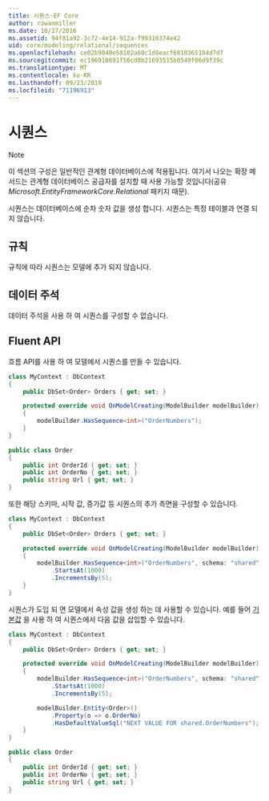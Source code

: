 ```yaml
---
title: 시퀀스-EF Core
author: rowanmiller
ms.date: 10/27/2016
ms.assetid: 94f81a92-3c72-4e14-912a-f99310374e42
uid: core/modeling/relational/sequences
ms.openlocfilehash: ce02b9840e58102a60c1d8eacf6810365104d7d7
ms.sourcegitcommit: ec196918691f50cd0b21693515b0549f06d9f39c
ms.translationtype: MT
ms.contentlocale: ko-KR
ms.lasthandoff: 09/23/2019
ms.locfileid: "71196913"
---
```

# <a name="sequences"></a>시퀀스

> [!NOTE]  
> 이 섹션의 구성은 일반적인 관계형 데이터베이스에 적용됩니다. 여기서 나오는 확장 메서드는 관계형 데이터베이스 공급자를 설치할 때 사용 가능할 것입니다(공유 *Microsoft.EntityFrameworkCore.Relational* 패키지 때문).

시퀀스는 데이터베이스에 순차 숫자 값을 생성 합니다. 시퀀스는 특정 테이블과 연결 되지 않습니다.

## <a name="conventions"></a>규칙

규칙에 따라 시퀀스는 모델에 추가 되지 않습니다.

## <a name="data-annotations"></a>데이터 주석

데이터 주석을 사용 하 여 시퀀스를 구성할 수 없습니다.

## <a name="fluent-api"></a>Fluent API

흐름 API를 사용 하 여 모델에서 시퀀스를 만들 수 있습니다.

<!-- [!code-csharp[Main](samples/core/relational/Modeling/FluentAPI/Relational/Sequence.cs?highlight=7)] -->
``` csharp
class MyContext : DbContext
{
    public DbSet<Order> Orders { get; set; }

    protected override void OnModelCreating(ModelBuilder modelBuilder)
    {
        modelBuilder.HasSequence<int>("OrderNumbers");
    }
}

public class Order
{
    public int OrderId { get; set; }
    public int OrderNo { get; set; }
    public string Url { get; set; }
}
```

또한 해당 스키마, 시작 값, 증가값 등 시퀀스의 추가 측면을 구성할 수 있습니다.

<!-- [!code-csharp[Main](samples/core/relational/Modeling/FluentAPI/Relational/SequenceConfigured.cs?highlight=7,8,9)] -->
``` csharp
class MyContext : DbContext
{
    public DbSet<Order> Orders { get; set; }

    protected override void OnModelCreating(ModelBuilder modelBuilder)
    {
        modelBuilder.HasSequence<int>("OrderNumbers", schema: "shared")
            .StartsAt(1000)
            .IncrementsBy(5);
    }
}
```

시퀀스가 도입 되 면 모델에서 속성 값을 생성 하는 데 사용할 수 있습니다. 예를 들어 [기본값](default-values.md) 을 사용 하 여 시퀀스에서 다음 값을 삽입할 수 있습니다.

<!-- [!code-csharp[Main](samples/core/relational/Modeling/FluentAPI/Relational/SequenceUsed.cs?highlight=11,12,13)] -->
``` csharp
class MyContext : DbContext
{
    public DbSet<Order> Orders { get; set; }

    protected override void OnModelCreating(ModelBuilder modelBuilder)
    {
        modelBuilder.HasSequence<int>("OrderNumbers", schema: "shared")
            .StartsAt(1000)
            .IncrementsBy(5);

        modelBuilder.Entity<Order>()
            .Property(o => o.OrderNo)
            .HasDefaultValueSql("NEXT VALUE FOR shared.OrderNumbers");
    }
}

public class Order
{
    public int OrderId { get; set; }
    public int OrderNo { get; set; }
    public string Url { get; set; }
}
```
